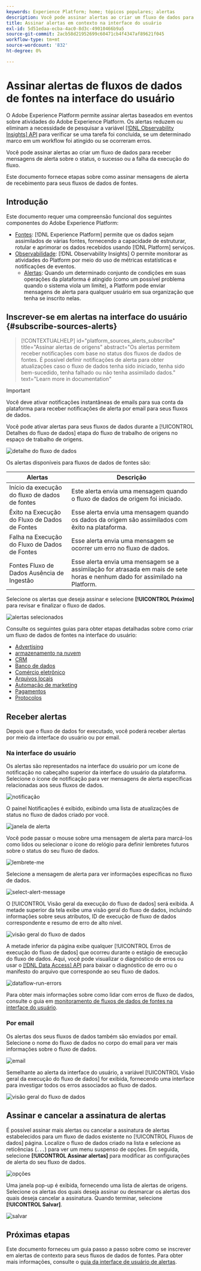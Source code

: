 ```yaml
---
keywords: Experience Platform; home; tópicos populares; alertas
description: Você pode assinar alertas ao criar um fluxo de dados para receber mensagens de alerta sobre o status, o sucesso ou a falha da execução do fluxo.
title: Assinar alertas em contexto na interface do usuário
exl-id: 5d51edaa-ecba-4ac0-8d3c-49010466b9a5
source-git-commit: 2acb58d21952699c60471cb4f4347af89621f045
workflow-type: tm+mt
source-wordcount: '832'
ht-degree: 0%

---
```


# Assinar alertas de fluxos de dados de fontes na interface do usuário

O Adobe Experience Platform permite assinar alertas baseados em eventos sobre atividades do Adobe Experience Platform. Os alertas reduzem ou eliminam a necessidade de pesquisar a variável [[!DNL Observability Insights] API](../../../observability/api/overview.md) para verificar se uma tarefa foi concluída, se um determinado marco em um workflow foi atingido ou se ocorreram erros.

Você pode assinar alertas ao criar um fluxo de dados para receber mensagens de alerta sobre o status, o sucesso ou a falha da execução do fluxo.

Este documento fornece etapas sobre como assinar mensagens de alerta de recebimento para seus fluxos de dados de fontes.

## Introdução

Este documento requer uma compreensão funcional dos seguintes componentes do Adobe Experience Platform:

* [Fontes](../../home.md): [!DNL Experience Platform] permite que os dados sejam assimilados de várias fontes, fornecendo a capacidade de estruturar, rotular e aprimorar os dados recebidos usando [!DNL Platform] serviços.
* [Observabilidade](../../../observability/home.md): [!DNL Observability Insights] O permite monitorar as atividades do Platform por meio do uso de métricas estatísticas e notificações de eventos.
   * [Alertas](../../../observability/alerts/overview.md): Quando um determinado conjunto de condições em suas operações da plataforma é atingido (como um possível problema quando o sistema viola um limite), a Platform pode enviar mensagens de alerta para qualquer usuário em sua organização que tenha se inscrito nelas.

## Inscrever-se em alertas na interface do usuário {#subscribe-sources-alerts}

>[!CONTEXTUALHELP]
>id="platform_sources_alerts_subscribe"
>title="Assinar alertas de origens"
>abstract="Os alertas permitem receber notificações com base no status dos fluxos de dados de fontes. É possível definir notificações de alerta para obter atualizações caso o fluxo de dados tenha sido iniciado, tenha sido bem-sucedido, tenha falhado ou não tenha assimilado dados."
>text="Learn more in documentation"

>[!IMPORTANT]
>
>Você deve ativar notificações instantâneas de emails para sua conta da plataforma para receber notificações de alerta por email para seus fluxos de dados.

Você pode ativar alertas para seus fluxos de dados durante a [!UICONTROL Detalhes do fluxo de dados] etapa do fluxo de trabalho de origens no espaço de trabalho de origens.

![detalhe do fluxo de dados](../../images/tutorials/alerts/dataflow-detail.png)

Os alertas disponíveis para fluxos de dados de fontes são:

| Alertas | Descrição |
| --- | --- |
| Início da execução do fluxo de dados de fontes | Este alerta envia uma mensagem quando o fluxo de dados de origem foi iniciado. |
| Êxito na Execução do Fluxo de Dados de Fontes | Esse alerta envia uma mensagem quando os dados da origem são assimilados com êxito na plataforma. |
| Falha na Execução do Fluxo de Dados de Fontes | Esse alerta envia uma mensagem se ocorrer um erro no fluxo de dados. |
| Fontes Fluxo de Dados Ausência de Ingestão | Esse alerta envia uma mensagem se a assimilação for atrasada em mais de sete horas e nenhum dado for assimilado na Platform. |

Selecione os alertas que deseja assinar e selecione **[!UICONTROL Próximo]** para revisar e finalizar o fluxo de dados.

![alertas selecionados](../../images/tutorials/alerts/select-alerts.png)

Consulte os seguintes guias para obter etapas detalhadas sobre como criar um fluxo de dados de fontes na interface do usuário:

* [Advertising](./dataflow/advertising.md)
* [armazenamento na nuvem](./dataflow/batch/cloud-storage.md)
* [CRM](./dataflow/crm.md)
* [Banco de dados](./dataflow/databases.md)
* [Comércio eletrônico](./dataflow/ecommerce.md)
* [Arquivos locais](./create/local-system/local-file-upload.md)
* [Automação de marketing](./dataflow/marketing-automation.md)
* [Pagamentos](./dataflow/payments.md)
* [Protocolos](./dataflow/protocols.md)

## Receber alertas

Depois que o fluxo de dados for executado, você poderá receber alertas por meio da interface do usuário ou por email.

### Na interface do usuário

Os alertas são representados na interface do usuário por um ícone de notificação no cabeçalho superior da interface do usuário da plataforma. Selecione o ícone de notificação para ver mensagens de alerta específicas relacionadas aos seus fluxos de dados.

![notificação](../../images/tutorials/alerts/notification.png)

O painel Notificações é exibido, exibindo uma lista de atualizações de status no fluxo de dados criado por você.

![janela de alerta](../../images/tutorials/alerts/alert-window.png)

Você pode passar o mouse sobre uma mensagem de alerta para marcá-los como lidos ou selecionar o ícone do relógio para definir lembretes futuros sobre o status do seu fluxo de dados.

![lembrete-me](../../images/tutorials/alerts/remind-me.png)

Selecione a mensagem de alerta para ver informações específicas no fluxo de dados.

![select-alert-message](../../images/tutorials/alerts/select-alert-message.png)

O [!UICONTROL Visão geral da execução do fluxo de dados] será exibida. A metade superior da tela exibe uma visão geral do fluxo de dados, incluindo informações sobre seus atributos, ID de execução de fluxo de dados correspondente e resumo de erro de alto nível.

![visão geral do fluxo de dados](../../images/tutorials/alerts/dataflow-overview.png)

A metade inferior da página exibe qualquer [!UICONTROL Erros de execução do fluxo de dados] que ocorreu durante o estágio de execução do fluxo de dados. Aqui, você pode visualizar o diagnóstico de erros ou usar o [[!DNL Data Access] API](https://www.adobe.io/experience-platform-apis/references/data-access/) para baixar o diagnóstico de erro ou o manifesto do arquivo que corresponde ao seu fluxo de dados.

![dataflow-run-errors](../../images/tutorials/alerts/dataflow-run-error.png)

Para obter mais informações sobre como lidar com erros de fluxo de dados, consulte o guia em [monitoramento de fluxos de dados de fontes na interface do usuário](../../../dataflows/ui/monitor-sources.md).

### Por email

Os alertas dos seus fluxos de dados também são enviados por email. Selecione o nome do fluxo de dados no corpo do email para ver mais informações sobre o fluxo de dados.

![email](../../images/tutorials/alerts/email.png)

Semelhante ao alerta da interface do usuário, a variável [!UICONTROL Visão geral da execução do fluxo de dados] for exibida, fornecendo uma interface para investigar todos os erros associados ao fluxo de dados.

![visão geral do fluxo de dados](../../images/tutorials/alerts/dataflow-overview.png)

## Assinar e cancelar a assinatura de alertas

É possível assinar mais alertas ou cancelar a assinatura de alertas estabelecidos para um fluxo de dados existente no [!UICONTROL Fluxos de dados] página. Localize o fluxo de dados criado na lista e selecione as reticências (`...`) para ver um menu suspenso de opções. Em seguida, selecione **[!UICONTROL Assinar alertas]** para modificar as configurações de alerta do seu fluxo de dados.

![opções](../../images/tutorials/alerts/options.png)

Uma janela pop-up é exibida, fornecendo uma lista de alertas de origens. Selecione os alertas dos quais deseja assinar ou desmarcar os alertas dos quais deseja cancelar a assinatura. Quando terminar, selecione **[!UICONTROL Salvar]**.

![salvar](../../images/tutorials/alerts/save.png)

## Próximas etapas

Este documento forneceu um guia passo a passo sobre como se inscrever em alertas de contexto para seus fluxos de dados de fontes. Para obter mais informações, consulte o [guia da interface de usuário de alertas](../../../observability/alerts/ui.md).